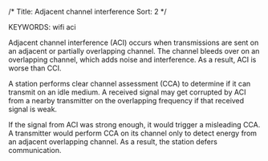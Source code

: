 /*
  Title: Adjacent channel interference
  Sort: 2
  */

KEYWORDS: wifi aci

Adjacent channel interference (ACI) occurs when transmissions are sent on an adjacent or partially overlapping channel. The channel bleeds over on an overlapping channel, which adds noise and interference. As a result, ACI is worse than CCI.

A station performs clear channel assessment (CCA) to determine if it can transmit on an idle medium. A received signal may get corrupted by ACI from a nearby transmitter on the overlapping frequency if that received signal is weak.

If the signal from ACI was strong enough, it would trigger a misleading CCA. A transmitter would perform CCA on its channel only to detect energy from an adjacent overlapping channel. As a result, the station defers communication.


